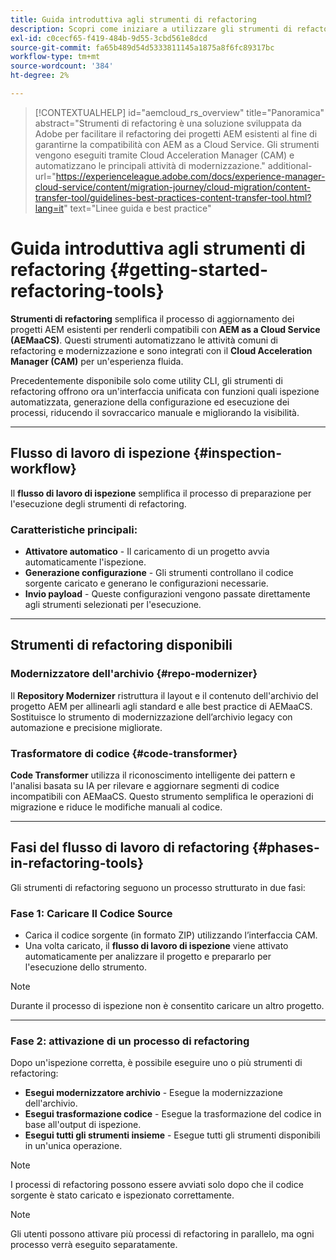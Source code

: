 ```yaml
---
title: Guida introduttiva agli strumenti di refactoring
description: Scopri come iniziare a utilizzare gli strumenti di refactoring di AEM
exl-id: c0cecf65-f419-484b-9d55-3cbd561e8dcd
source-git-commit: fa65b489d54d5333811145a1875a8f6fc89317bc
workflow-type: tm+mt
source-wordcount: '384'
ht-degree: 2%

---
```



>[!CONTEXTUALHELP]
>id="aemcloud_rs_overview"
>title="Panoramica"
>abstract="Strumenti di refactoring è una soluzione sviluppata da Adobe per facilitare il refactoring dei progetti AEM esistenti al fine di garantirne la compatibilità con AEM as a Cloud Service. Gli strumenti vengono eseguiti tramite Cloud Acceleration Manager (CAM) e automatizzano le principali attività di modernizzazione."
>additional-url="https://experienceleague.adobe.com/docs/experience-manager-cloud-service/content/migration-journey/cloud-migration/content-transfer-tool/guidelines-best-practices-content-transfer-tool.html?lang=it" text="Linee guida e best practice"

# Guida introduttiva agli strumenti di refactoring {#getting-started-refactoring-tools}

**Strumenti di refactoring** semplifica il processo di aggiornamento dei progetti AEM esistenti per renderli compatibili con **AEM as a Cloud Service (AEMaaCS)**. Questi strumenti automatizzano le attività comuni di refactoring e modernizzazione e sono integrati con il **Cloud Acceleration Manager (CAM)** per un&#39;esperienza fluida.

Precedentemente disponibile solo come utility CLI, gli strumenti di refactoring offrono ora un&#39;interfaccia unificata con funzioni quali ispezione automatizzata, generazione della configurazione ed esecuzione dei processi, riducendo il sovraccarico manuale e migliorando la visibilità.

---

## Flusso di lavoro di ispezione {#inspection-workflow}

Il **flusso di lavoro di ispezione** semplifica il processo di preparazione per l&#39;esecuzione degli strumenti di refactoring.

### Caratteristiche principali:

* **Attivatore automatico** - Il caricamento di un progetto avvia automaticamente l&#39;ispezione.
* **Generazione configurazione** - Gli strumenti controllano il codice sorgente caricato e generano le configurazioni necessarie.
* **Invio payload** - Queste configurazioni vengono passate direttamente agli strumenti selezionati per l&#39;esecuzione.

---

## Strumenti di refactoring disponibili

### Modernizzatore dell&#39;archivio {#repo-modernizer}

Il **Repository Modernizer** ristruttura il layout e il contenuto dell&#39;archivio del progetto AEM per allinearli agli standard e alle best practice di AEMaaCS. Sostituisce lo strumento di modernizzazione dell’archivio legacy con automazione e precisione migliorate.

### Trasformatore di codice {#code-transformer}

**Code Transformer** utilizza il riconoscimento intelligente dei pattern e l&#39;analisi basata su IA per rilevare e aggiornare segmenti di codice incompatibili con AEMaaCS. Questo strumento semplifica le operazioni di migrazione e riduce le modifiche manuali al codice.

---

## Fasi del flusso di lavoro di refactoring {#phases-in-refactoring-tools}

Gli strumenti di refactoring seguono un processo strutturato in due fasi:

### Fase 1: Caricare Il Codice Source

* Carica il codice sorgente (in formato ZIP) utilizzando l’interfaccia CAM.
* Una volta caricato, il **flusso di lavoro di ispezione** viene attivato automaticamente per analizzare il progetto e prepararlo per l&#39;esecuzione dello strumento.

>[!NOTE]
>Durante il processo di ispezione non è consentito caricare un altro progetto.

---

### Fase 2: attivazione di un processo di refactoring

Dopo un&#39;ispezione corretta, è possibile eseguire uno o più strumenti di refactoring:

* **Esegui modernizzatore archivio** - Esegue la modernizzazione dell&#39;archivio.
* **Esegui trasformazione codice** - Esegue la trasformazione del codice in base all&#39;output di ispezione.
* **Esegui tutti gli strumenti insieme** - Esegue tutti gli strumenti disponibili in un&#39;unica operazione.

>[!NOTE]
>I processi di refactoring possono essere avviati solo dopo che il codice sorgente è stato caricato e ispezionato correttamente.

>[!NOTE]
>Gli utenti possono attivare più processi di refactoring in parallelo, ma ogni processo verrà eseguito separatamente.
